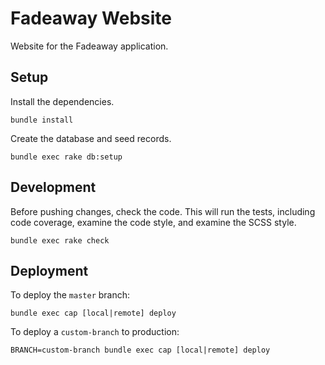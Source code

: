 # Fadeaway Website

Website for the Fadeaway application.

## Setup

Install the dependencies.

    bundle install

Create the database and seed records.

    bundle exec rake db:setup

## Development

Before pushing changes, check the code. This will run the tests, including code
coverage, examine the code style, and examine the SCSS style.

    bundle exec rake check

## Deployment

To deploy the `master` branch:

    bundle exec cap [local|remote] deploy

To deploy a `custom-branch` to production:

    BRANCH=custom-branch bundle exec cap [local|remote] deploy
